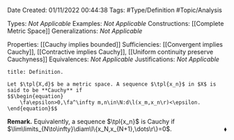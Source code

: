 <div class="topSpace"></div>

Date Created: 01/11/2022 00:44:38
Tags: #Type/Definition #Topic/Analysis

Types: _Not Applicable_
Examples: _Not Applicable_
Constructions: [[Complete Metric Space]]
Generalizations: _Not Applicable_

Properties: [[Cauchy implies bounded]]
Sufficiencies: [[Convergent implies Cauchy]], [[Contractive implies Cauchy]], [[Uniform continuity preserve Cauchyness]]
Equivalences: _Not Applicable_
Justifications: _Not Applicable_

``` ad-Definition
title: Definition.

Let $\tpl{X,d}$ be a metric space. A sequence $\tpl{x_n}$ in $X$ is said to be **Cauchy** if
$$\begin{equation}
    \fa\epsilon>0,\fa^\infty m,n\in\N:d\l(x_m,x_n\r)<\epsilon.
\end{equation}$$

```

**Remark.** Equivalently, a sequence $\tpl{x_n}$ is Cauchy if $\lim\limits_{N\to\infty}\diam\l\{x_N,x_{N+1},\dots\r\}=0$.<span style="float:right;">$\blacklozenge$</span>
